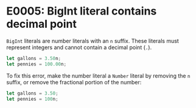 # E0005: BigInt literal contains decimal point

`BigInt` literals are number literals with an `n` suffix. These literals must
represent integers and cannot contain a decimal point (`.`).

```javascript
let gallons = 3.50n;
let pennies = 100.00n;
```

To fix this error, make the number literal a `Number` literal by removing the
`n` suffix, or remove the fractional portion of the number:

```javascript
let gallons = 3.50;
let pennies = 100n;
```
